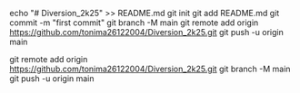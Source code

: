 echo "# Diversion_2k25" >> README.md
git init
git add README.md
git commit -m "first commit"
git branch -M main
git remote add origin https://github.com/tonima26122004/Diversion_2k25.git
git push -u origin main

git remote add origin https://github.com/tonima26122004/Diversion_2k25.git
git branch -M main
git push -u origin main
